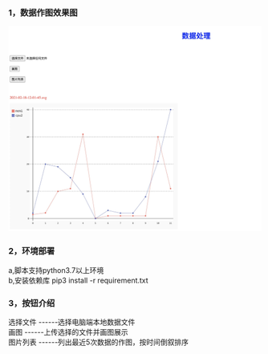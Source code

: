 ### 1，数据作图效果图
![](./img/20210218200155.jpg)

### 2，环境部署
a,脚本支持python3.7以上环境<br/>
b,安装依赖库
 pip3 install -r requirement.txt

### 3，按钮介绍
选择文件 ------选择电脑端本地数据文件<br/>
画图    ------上传选择的文件并画图展示<br/>
图片列表 ------列出最近5次数据的作图，按时间倒叙排序<br/>